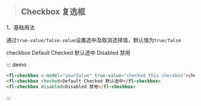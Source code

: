 
>## Checkbox 复选框

1、基础用法

通过``true-value/false-value``设置选中及取消选择值，默认值为``true/false``

<div class="demo-block checkboxs">
  	<fl-checkbox>checkbox</fl-checkbox>
  	<fl-checkbox checked>Default Checked 默认选中</fl-checkbox>
  	<fl-checkbox disabled>Disabled 禁用</fl-checkbox>
</div>

::: demo
```html
<fl-checkbox v-model="yourValue" true-value="checked this checkbox">checkbox</fl-checkbox>
<fl-checkbox checked>Default Checked 默认选中</fl-checkbox>
<fl-checkbox disabled>Disabled 禁用</fl-checkbox>
```
:::

<script>
	export default {
		data(){
			return {
				yourValue: ""
			}
		}
	}
</script>

<style>
	.checkboxs .fl-checkbox + .fl-checkbox{
		margin-left: 200px;
	}
</style>
